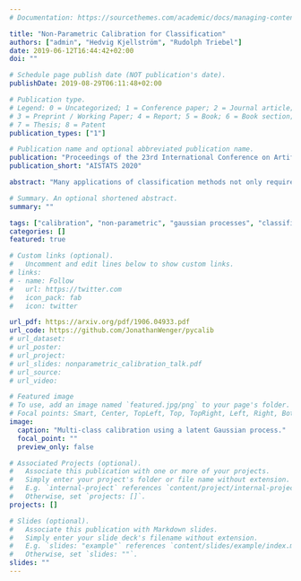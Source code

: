 ```yaml
---
# Documentation: https://sourcethemes.com/academic/docs/managing-content/

title: "Non-Parametric Calibration for Classification"
authors: ["admin", "Hedvig Kjellström", "Rudolph Triebel"]
date: 2019-06-12T16:44:42+02:00
doi: ""

# Schedule page publish date (NOT publication's date).
publishDate: 2019-08-29T06:11:48+02:00

# Publication type.
# Legend: 0 = Uncategorized; 1 = Conference paper; 2 = Journal article;
# 3 = Preprint / Working Paper; 4 = Report; 5 = Book; 6 = Book section;
# 7 = Thesis; 8 = Patent
publication_types: ["1"]

# Publication name and optional abbreviated publication name.
publication: "Proceedings of the 23rd International Conference on Artificial Intelligence and Statistics (AISTATS)"
publication_short: "AISTATS 2020"

abstract: "Many applications of classification methods not only require high accuracy but also reliable estimation of predictive uncertainty. However, while many current classification frameworks, in particular deep neural networks, achieve high accuracy, they tend to incorrectly estimate uncertainty. In this paper, we propose a method that adjusts the confidence estimates of a general classifier such that they approach the probability of classifying correctly. In contrast to existing approaches, our calibration method employs a non-parametric representation using a latent Gaussian process, and is specifically designed for multi-class classification. It can be applied to any classifier that outputs confidence estimates and is not limited to neural networks. We also provide a theoretical analysis regarding the over- and underconfidence of a classifier and its relationship to calibration, as well as an empirical outlook for calibrated active learning. In experiments we show the universally strong performance of our method across different classifiers and benchmark data sets, in particular for state-of-the art neural network architectures."

# Summary. An optional shortened abstract.
summary: ""

tags: ["calibration", "non-parametric", "gaussian processes", "classification"]
categories: []
featured: true

# Custom links (optional).
#   Uncomment and edit lines below to show custom links.
# links:
# - name: Follow
#   url: https://twitter.com
#   icon_pack: fab
#   icon: twitter

url_pdf: https://arxiv.org/pdf/1906.04933.pdf
url_code: https://github.com/JonathanWenger/pycalib
# url_dataset:
# url_poster:
# url_project:
# url_slides: nonparametric_calibration_talk.pdf
# url_source:
# url_video:

# Featured image
# To use, add an image named `featured.jpg/png` to your page's folder.
# Focal points: Smart, Center, TopLeft, Top, TopRight, Left, Right, BottomLeft, Bottom, BottomRight.
image:
  caption: "Multi-class calibration using a latent Gaussian process."
  focal_point: ""
  preview_only: false

# Associated Projects (optional).
#   Associate this publication with one or more of your projects.
#   Simply enter your project's folder or file name without extension.
#   E.g. `internal-project` references `content/project/internal-project/index.md`.
#   Otherwise, set `projects: []`.
projects: []

# Slides (optional).
#   Associate this publication with Markdown slides.
#   Simply enter your slide deck's filename without extension.
#   E.g. `slides: "example"` references `content/slides/example/index.md`.
#   Otherwise, set `slides: ""`.
slides: ""
---
```

